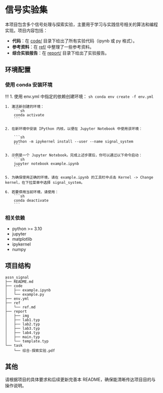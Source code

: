 # 信号实验集

本项目包含多个信号处理与探索实验，主要用于学习与实践信号相关的算法和编程实现。项目内容包括：

- **代码**：在 [code/](code/lab1.ipynb) 目录下给出了所有实验代码（ipynb 或 py 格式）。
- **参考资料**：在 [ref/](ref/) 中整理了一些参考资料。
- **综合实验报告**：在 [report/](report/) 目录下给出了实验报告。

## 环境配置

### 使用 conda 安装环境

!!!
    1. 使用 env.yml 中指定的依赖创建环境：
        ```sh
        conda env create -f env.yml
        ```

    1. 激活新创建的环境：
        ```sh
        conda activate
        ```
        
    2. 在新环境中安装 IPython 内核，以便在 Jupyter Notebook 中使用该环境： 
    
        ```sh
        python -m ipykernel install --user --name signal_system
        ```

    3. 示例是一个 Jupyter Notebook。完成上述步骤后，你可以通过以下命令启动：
        ```sh
        jupyter notebook example.ipynb
        ```
        
    5. 为确保使用正确的环境，请在 example.ipynb 的工具栏中点击 Kernel -> Change kernel，在下拉菜单中选择 signal_system。

    6. 若要停用当前环境，请使用：
        ```sh
        conda deactivate
        ```

### 相关依赖

- python >= 3.10
- jupyter
- matplotlib
- ipykernel
- numpy

## 项目结构

```
assn_signal
├── README.md
├── code
│   ├── example.ipynb
│   └── example.py
├── env.yml
├── ref
│   └── ref.md
├── report
│   ├── img
│   ├── lab1.typ
│   ├── lab2.typ
│   ├── lab3.typ
│   ├── lab4.typ
│   ├── main.typ
│   └── template.typ
└── task
    └── 综合-探索实验.pdf
```

## 其他

请根据项目的具体要求和后续更新完善本 README，确保能清晰传达项目目的与操作说明。